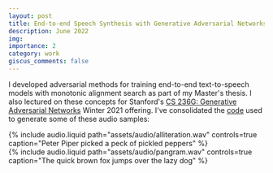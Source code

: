 ```yaml
---
layout: post
title: End-to-end Speech Synthesis with Generative Adversarial Networks
description: June 2022
img:
importance: 2
category: work
giscus_comments: false
---
```


I developed adversarial methods for training end-to-end text-to-speech models with monotonic alignment search as part of my Master's thesis. I also lectured on these concepts for Stanford's [CS 236G: Generative Adversarial Networks](https://cs236g.stanford.edu/) Winter 2021 offering. I've consolidated the [code](https://github.com/vliu15/tts-gan) used to generate some of these audio samples:

<div class="row mt-3">
    <div class="col-sm mt-3 mt-md-0">
        {% include audio.liquid path="assets/audio/alliteration.wav" controls=true caption="Peter Piper picked a peck of pickled peppers" %}
    </div>
    <div class="col-sm mt-3 mt-md-0">
        {% include audio.liquid path="assets/audio/pangram.wav" controls=true caption="The quick brown fox jumps over the lazy dog" %}
    </div>
</div>
